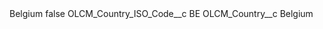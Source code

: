 <?xml version="1.0" encoding="UTF-8"?>
<CustomMetadata xmlns="http://soap.sforce.com/2006/04/metadata" xmlns:xsi="http://www.w3.org/2001/XMLSchema-instance" xmlns:xsd="http://www.w3.org/2001/XMLSchema">
    <label>Belgium</label>
    <protected>false</protected>
    <values>
        <field>OLCM_Country_ISO_Code__c</field>
        <value xsi:type="xsd:string">BE</value>
    </values>
    <values>
        <field>OLCM_Country__c</field>
        <value xsi:type="xsd:string">Belgium</value>
    </values>
</CustomMetadata>
